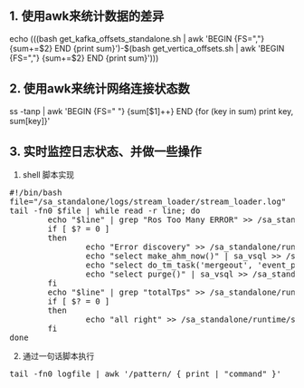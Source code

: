 ## 1. 使用awk来统计数据的差异
echo $(($(bash get_kafka_offsets_standalone.sh | awk 'BEGIN {FS=","} {sum+=$2} END {print sum}')-$(bash get_vertica_offsets.sh | awk 'BEGIN {FS=","} {sum+=$2} END {print sum}')))

## 2. 使用awk来统计网络连接状态数
ss -tanp | awk 'BEGIN {FS=" "} {sum[$1]++} END {for (key in sum) print key, sum[key]}'
## 3. 实时监控日志状态、并做一些操作
1. shell 脚本实现
<pre>
#!/bin/bash
file="/sa_standalone/logs/stream_loader/stream_loader.log"
tail -fn0 $file | while read -r line; do
        echo "$line" | grep "Ros Too Many ERROR" >> /sa_standalone/runtime/sl.log 2>&1
        if [ $? = 0 ]
        then
                echo "Error discovery" >> /sa_standalone/runtime/sl.log 2>&1
                echo "select make_ahm_now()" | sa_vsql >> /sa_standalone/runtime/vert.log 2>&1
                echo "select do_tm_task('mergeout', 'event_p1')" | sa_vsql >> /sa_standalone/runtime/vert.log 2>&1
                echo "select purge()" | sa_vsql >> /sa_standalone/runtime/vert.log 2>&1
        fi
        echo "$line" | grep "totalTps" >> /sa_standalone/runtime/sl.log 2>&1
        if [ $? = 0 ]
        then
                echo "all right" >> /sa_standalone/runtime/sl.log 2>&1
        fi
done
</pre>
2. 通过一句话脚本执行
<pre>
tail -fn0 logfile | awk '/pattern/ { print | "command" }'
</pre>
